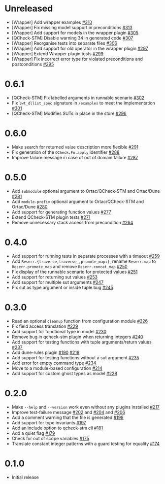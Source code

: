 # Unreleased

- [Wrapper] Add wrapper examples
  [\#310](https://github.com/ocaml-gospel/ortac/pull/310)
- [Wrapper] Fix missing model support in preconditions
  [\#313](https://github.com/ocaml-gospel/ortac/pull/313)
- [Wrapper] Add support for models in the wrapper plugin
  [\#305](https://github.com/ocaml-gospel/ortac/pull/305)
- [QCheck-STM] Disable warning 34 in generated code
  [\#307](https://github.com/ocaml-gospel/ortac/pull/307)
- [Wrapper] Reorganise tests into separate files
  [\#306](https://github.com/ocaml-gospel/ortac/pull/306)
- [Wrapper] Add support for old operator in the wrapper plugin
  [\#297](https://github.com/ocaml-gospel/ortac/pull/297)
- [Wrapper] Extend Wrapper plugin tests
  [\#299](https://github.com/ocaml-gospel/ortac/pull/299)
- [Wrapper] Fix incorrect error type for violated preconditions and
  postconditions
  [\#295](https://github.com/ocaml-gospel/ortac/pull/295)

# 0.6.1

- [QCheck-STM] Fix labelled arguments in runnable scenario
  [\#302](https://github.com/ocaml-gospel/ortac/pull/300)
- Fix `lwt_dllist_spec` signature in `/examples` to meet the implementation
  [\#301](https://github.com/ocaml-gospel/ortac/pull/301/)
- [QCheck-STM] Modifies SUTs in place in the store
  [\#296](https://github.com/ocaml-gospel/ortac/pull/296)

# 0.6.0

- Make search for returned value description more flexible
  [\#291](https://github.com/ocaml-gospel/ortac/pull/291)
- Fix generation of the `QCheck.Fn.apply` identifier
  [\#288](https://github.com/ocaml-gospel/ortac/pull/288)
- Improve failure message in case of out of domain failure
  [\#287](https://github.com/ocaml-gospel/ortac/pull/287)

# 0.5.0

- Add `submodule` optional argument to Ortac/QCheck-STM and Ortac/Dune
  [\#281](https://github.com/ocaml-gospel/ortac/pull/281)
- Add `module-prefix` optional argument to Ortac/QCheck-STM and Ortac/Dune
  [\#280](https://github.com/ocaml-gospel/ortac/pull/280)
- Add support for generating function values
  [\#277](https://github.com/ocaml-gospel/ortac/pull/277)
- Extend QCheck-STM plugin tests
  [\#271](https://github.com/ocaml-gospel/ortac/pull/271)
- Remove unnecessary stack access from precondition
  [\#264](https://github.com/ocaml-gospel/ortac/pull/264)

# 0.4.0

- Add support for running tests in separate processes with a timeout
  [\#259](https://github.com/ocaml-gospel/ortac/pull/259)
- Add `Reserr.{traverse,traverse_,promote_mapi}`, rename `Reserr.map` to
  `Reserr.promote_map` and remove `Reserr.concat_map`
  [\#250](https://github.com/ocaml-gospel/ortac/pull/250)
- Fix display of the runnable scenario for protected values
  [\#251](https://github.com/ocaml-gospel/ortac/pull/251)
- Add support for returning sut values
  [\#253](https://github.com/ocaml-gospel/ortac/pull/253)
- Add support for multiple sut arguments
  [\#247](https://github.com/ocaml-gospel/ortac/pull/247)
- Fix sut as type argument or inside tuple bug
  [\#245](https://github.com/ocaml-gospel/ortac/pull/245)

# 0.3.0

- Read an optional `cleanup` function from configuration module
  [\#226](https://github.com/ocaml-gospel/ortac/pull/226)
- Fix field access translation
  [\#229](https://github.com/ocaml-gospel/ortac/pull/229)
- Add support for functional type in model
  [\#230](https://github.com/ocaml-gospel/ortac/pull/230)
- Remove bug in qcheck-stm plugin when returning integers
  [\#240](https://github.com/ocaml-gospel/ortac/pull/240)
- Add support for testing functions with tuple arguments/return values
  [\#237](https://github.com/ocaml-gospel/ortac/pull/237)
- Add dune-rules plugin
  [\#190](https://github.com/ocaml-gospel/ortac/pull/190)
  [\#218](https://github.com/ocaml-gospel/ortac/pull/218)
- Add support for testing functions without a sut argument
  [\#235](https://github.com/ocaml-gospel/ortac/pull/235)
- Add error for empty command type
  [\#234](https://github.com/ocaml-gospel/ortac/pull/234)
- Move to a module-based configuration
  [\#214](https://github.com/ocaml-gospel/ortac/pull/214)
- Add support for custom ghost types as model
  [\#228](https://github.com/ocaml-gospel/ortac/pull/228)

# 0.2.0

- Make `--help` and `--version` work even without any plugins installed
  [\#217](https://github.com/ocaml-gospel/ortac/pull/217)
- Improve test-failure message
  [\#202](https://github.com/ocaml-gospel/ortac/pull/202) and
  [\#204](https://github.com/ocaml-gospel/ortac/pull/204) and
  [\#206](https://github.com/ocaml-gospel/ortac/pull/206)
- Add a comment warning that the file is generated
  [\#198](https://github.com/ocaml-gospel/ortac/pull/198)
- Add support for type invariants
  [\#197](https://github.com/ocaml-gospel/ortac/pull/197)
- Add an include option to qcheck-stm cli
  [\#181](https://github.com/ocaml-gospel/ortac/pull/181)
- Add a quiet flag
  [\#179](https://github.com/ocaml-gospel/ortac/pull/179)
- Check for out of scope variables
  [\#175](https://github.com/ocaml-gospel/ortac/pull/175)
- Translate constant integer patterns with a guard testing for equality
  [\#174](https://github.com/ocaml-gospel/ortac/pull/174)

# 0.1.0

- Initial release
